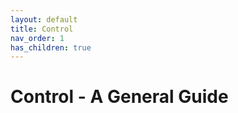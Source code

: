 ```yaml
---
layout: default
title: Control
nav_order: 1
has_children: true 
---
```

# Control - A General Guide
